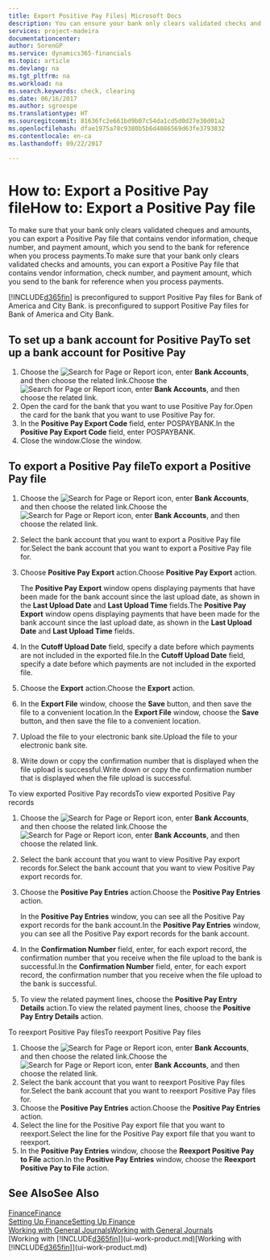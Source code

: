 ```yaml
---
title: Export Positive Pay Files| Microsoft Docs
description: You can ensure your bank only clears validated checks and amounts by exporting a Positive Pay file that contains vendor and payment information.
services: project-madeira
documentationcenter: 
author: SorenGP
ms.service: dynamics365-financials
ms.topic: article
ms.devlang: na
ms.tgt_pltfrm: na
ms.workload: na
ms.search.keywords: check, clearing
ms.date: 06/16/2017
ms.author: sgroespe
ms.translationtype: HT
ms.sourcegitcommit: 81636fc2e661bd9b07c54da1cd5d0d27e30d01a2
ms.openlocfilehash: dfae1975a78c9380b5b6d4086569d63fe3793832
ms.contentlocale: en-ca
ms.lasthandoff: 09/22/2017

---
```

# <a name="how-to-export-a-positive-pay-file"></a><span data-ttu-id="67377-103">How to: Export a Positive Pay file</span><span class="sxs-lookup"><span data-stu-id="67377-103">How to: Export a Positive Pay file</span></span>
<span data-ttu-id="67377-104">To make sure that your bank only clears validated cheques and amounts, you can export a Positive Pay file that contains vendor information, cheque number, and payment amount, which you send to the bank for reference when you process payments.</span><span class="sxs-lookup"><span data-stu-id="67377-104">To make sure that your bank only clears validated checks and amounts, you can export a Positive Pay file that contains vendor information, check number, and payment amount, which you send to the bank for reference when you process payments.</span></span>

[!INCLUDE[d365fin](includes/d365fin_md.md)]<span data-ttu-id="67377-105"> is preconfigured to support Positive Pay files for Bank of America and City Bank.</span><span class="sxs-lookup"><span data-stu-id="67377-105"> is preconfigured to support Positive Pay files for Bank of America and City Bank.</span></span>

## <a name="to-set-up-a-bank-account-for-positive-pay"></a><span data-ttu-id="67377-106">To set up a bank account for Positive Pay</span><span class="sxs-lookup"><span data-stu-id="67377-106">To set up a bank account for Positive Pay</span></span>
1. <span data-ttu-id="67377-107">Choose the ![Search for Page or Report](media/ui-search/search_small.png "Search for Page or Report icon") icon, enter **Bank Accounts**, and then choose the related link.</span><span class="sxs-lookup"><span data-stu-id="67377-107">Choose the ![Search for Page or Report](media/ui-search/search_small.png "Search for Page or Report icon") icon, enter **Bank Accounts**, and then choose the related link.</span></span>
2. <span data-ttu-id="67377-108">Open the card for the bank that you want to use Positive Pay for.</span><span class="sxs-lookup"><span data-stu-id="67377-108">Open the card for the bank that you want to use Positive Pay for.</span></span>
3. <span data-ttu-id="67377-109">In the **Positive Pay Export Code** field, enter POSPAYBANK.</span><span class="sxs-lookup"><span data-stu-id="67377-109">In the **Positive Pay Export Code** field, enter POSPAYBANK.</span></span>
4. <span data-ttu-id="67377-110">Close the window.</span><span class="sxs-lookup"><span data-stu-id="67377-110">Close the window.</span></span>

## <a name="to-export-a-positive-pay-file"></a><span data-ttu-id="67377-111">To export a Positive Pay file</span><span class="sxs-lookup"><span data-stu-id="67377-111">To export a Positive Pay file</span></span>
1. <span data-ttu-id="67377-112">Choose the ![Search for Page or Report](media/ui-search/search_small.png "Search for Page or Report icon") icon, enter **Bank Accounts**, and then choose the related link.</span><span class="sxs-lookup"><span data-stu-id="67377-112">Choose the ![Search for Page or Report](media/ui-search/search_small.png "Search for Page or Report icon") icon, enter **Bank Accounts**, and then choose the related link.</span></span>
2. <span data-ttu-id="67377-113">Select the bank account that you want to export a Positive Pay file for.</span><span class="sxs-lookup"><span data-stu-id="67377-113">Select the bank account that you want to export a Positive Pay file for.</span></span>
3. <span data-ttu-id="67377-114">Choose **Positive Pay Export** action.</span><span class="sxs-lookup"><span data-stu-id="67377-114">Choose **Positive Pay Export** action.</span></span>

    <span data-ttu-id="67377-115">The **Positive Pay Export** window opens displaying payments that have been made for the bank account since the last upload date, as shown in the **Last Upload Date** and **Last Upload Time** fields.</span><span class="sxs-lookup"><span data-stu-id="67377-115">The **Positive Pay Export** window opens displaying payments that have been made for the bank account since the last upload date, as shown in the **Last Upload Date** and **Last Upload Time** fields.</span></span>
4. <span data-ttu-id="67377-116">In the **Cutoff Upload Date** field, specify a date before which payments are not included in the exported file.</span><span class="sxs-lookup"><span data-stu-id="67377-116">In the **Cutoff Upload Date** field, specify a date before which payments are not included in the exported file.</span></span>
5. <span data-ttu-id="67377-117">Choose the **Export** action.</span><span class="sxs-lookup"><span data-stu-id="67377-117">Choose the **Export** action.</span></span>
6. <span data-ttu-id="67377-118">In the **Export File** window, choose the **Save** button, and then save the file to a convenient location.</span><span class="sxs-lookup"><span data-stu-id="67377-118">In the **Export File** window, choose the **Save** button, and then save the file to a convenient location.</span></span>
7. <span data-ttu-id="67377-119">Upload the file to your electronic bank site.</span><span class="sxs-lookup"><span data-stu-id="67377-119">Upload the file to your electronic bank site.</span></span>
8. <span data-ttu-id="67377-120">Write down or copy the confirmation number that is displayed when the file upload is successful.</span><span class="sxs-lookup"><span data-stu-id="67377-120">Write down or copy the confirmation number that is displayed when the file upload is successful.</span></span>

<span data-ttu-id="67377-121">To view exported Positive Pay records</span><span class="sxs-lookup"><span data-stu-id="67377-121">To view exported Positive Pay records</span></span>

1. <span data-ttu-id="67377-122">Choose the ![Search for Page or Report](media/ui-search/search_small.png "Search for Page or Report icon") icon, enter **Bank Accounts**, and then choose the related link.</span><span class="sxs-lookup"><span data-stu-id="67377-122">Choose the ![Search for Page or Report](media/ui-search/search_small.png "Search for Page or Report icon") icon, enter **Bank Accounts**, and then choose the related link.</span></span>
2. <span data-ttu-id="67377-123">Select the bank account that you want to view Positive Pay export records for.</span><span class="sxs-lookup"><span data-stu-id="67377-123">Select the bank account that you want to view Positive Pay export records for.</span></span>
3. <span data-ttu-id="67377-124">Choose the **Positive Pay Entries** action.</span><span class="sxs-lookup"><span data-stu-id="67377-124">Choose the **Positive Pay Entries** action.</span></span>

    <span data-ttu-id="67377-125">In the **Positive Pay Entries** window, you can see all the Positive Pay export records for the bank account.</span><span class="sxs-lookup"><span data-stu-id="67377-125">In the **Positive Pay Entries** window, you can see all the Positive Pay export records for the bank account.</span></span>
4. <span data-ttu-id="67377-126">In the **Confirmation Number** field, enter, for each export record, the confirmation number that you receive when the file upload to the bank is successful.</span><span class="sxs-lookup"><span data-stu-id="67377-126">In the **Confirmation Number** field, enter, for each export record, the confirmation number that you receive when the file upload to the bank is successful.</span></span>
5. <span data-ttu-id="67377-127">To view the related payment lines, choose the **Positive Pay Entry Details** action.</span><span class="sxs-lookup"><span data-stu-id="67377-127">To view the related payment lines, choose the **Positive Pay Entry Details** action.</span></span>

<span data-ttu-id="67377-128">To reexport Positive Pay files</span><span class="sxs-lookup"><span data-stu-id="67377-128">To reexport Positive Pay files</span></span>

1. <span data-ttu-id="67377-129">Choose the ![Search for Page or Report](media/ui-search/search_small.png "Search for Page or Report icon") icon, enter **Bank Accounts**, and then choose the related link.</span><span class="sxs-lookup"><span data-stu-id="67377-129">Choose the ![Search for Page or Report](media/ui-search/search_small.png "Search for Page or Report icon") icon, enter **Bank Accounts**, and then choose the related link.</span></span>
2. <span data-ttu-id="67377-130">Select the bank account that you want to reexport Positive Pay files for.</span><span class="sxs-lookup"><span data-stu-id="67377-130">Select the bank account that you want to reexport Positive Pay files for.</span></span>
3. <span data-ttu-id="67377-131">Choose the **Positive Pay Entries** action.</span><span class="sxs-lookup"><span data-stu-id="67377-131">Choose the **Positive Pay Entries** action.</span></span>
4. <span data-ttu-id="67377-132">Select the line for the Positive Pay export file that you want to reexport.</span><span class="sxs-lookup"><span data-stu-id="67377-132">Select the line for the Positive Pay export file that you want to reexport.</span></span>
5. <span data-ttu-id="67377-133">In the **Positive Pay Entries** window, choose the **Reexport Positive Pay to File** action.</span><span class="sxs-lookup"><span data-stu-id="67377-133">In the **Positive Pay Entries** window, choose the **Reexport Positive Pay to File** action.</span></span>

## <a name="see-also"></a><span data-ttu-id="67377-134">See Also</span><span class="sxs-lookup"><span data-stu-id="67377-134">See Also</span></span>
[<span data-ttu-id="67377-135">Finance</span><span class="sxs-lookup"><span data-stu-id="67377-135">Finance</span></span>](finance.md)  
[<span data-ttu-id="67377-136">Setting Up Finance</span><span class="sxs-lookup"><span data-stu-id="67377-136">Setting Up Finance</span></span>](finance-setup-finance.md)  
[<span data-ttu-id="67377-137">Working with General Journals</span><span class="sxs-lookup"><span data-stu-id="67377-137">Working with General Journals</span></span>](ui-work-general-journals.md)  
<span data-ttu-id="67377-138">[Working with [!INCLUDE[d365fin](includes/d365fin_md.md)]](ui-work-product.md)</span><span class="sxs-lookup"><span data-stu-id="67377-138">[Working with [!INCLUDE[d365fin](includes/d365fin_md.md)]](ui-work-product.md)</span></span>

